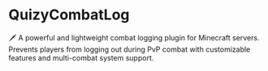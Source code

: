 # QuizyCombatLog
🗡️ A powerful and lightweight combat logging plugin for Minecraft servers. Prevents players from logging out during PvP combat with customizable features and multi-combat system support.
